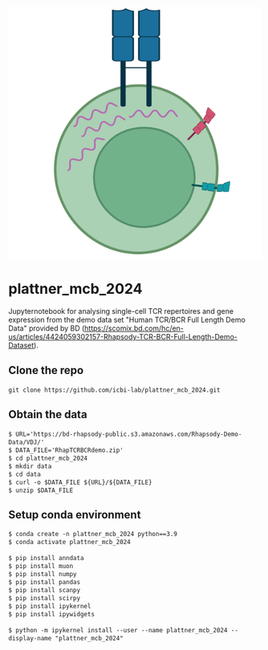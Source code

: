 ![logo](Tcell.png)


# plattner_mcb_2024

Jupyternotebook for analysing single-cell TCR repertoires and gene expression from the demo data set "Human TCR/BCR Full Length Demo Data" provided by BD (https://scomix.bd.com/hc/en-us/articles/4424059302157-Rhapsody-TCR-BCR-Full-Length-Demo-Dataset).

## Clone the repo

```
git clone https://github.com/icbi-lab/plattner_mcb_2024.git
```

## Obtain the data

```
$ URL='https://bd-rhapsody-public.s3.amazonaws.com/Rhapsody-Demo-Data/VDJ/'
$ DATA_FILE='RhapTCRBCRdemo.zip'
$ cd plattner_mcb_2024
$ mkdir data
$ cd data
$ curl -o $DATA_FILE ${URL}/${DATA_FILE}
$ unzip $DATA_FILE
```

## Setup conda environment

```
$ conda create -n plattner_mcb_2024 python==3.9
$ conda activate plattner_mcb_2024

$ pip install anndata
$ pip install muon
$ pip install numpy
$ pip install pandas
$ pip install scanpy
$ pip install scirpy
$ pip install ipykernel
$ pip install ipywidgets

$ python -m ipykernel install --user --name plattner_mcb_2024 --display-name "plattner_mcb_2024"
```
